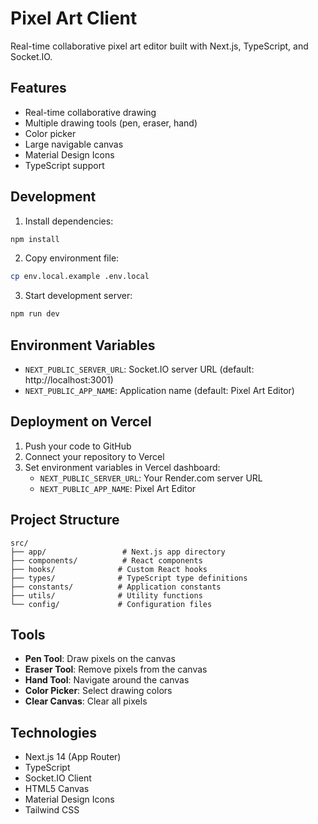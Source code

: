 # Pixel Art Client

Real-time collaborative pixel art editor built with Next.js, TypeScript, and Socket.IO.

## Features

- Real-time collaborative drawing
- Multiple drawing tools (pen, eraser, hand)
- Color picker
- Large navigable canvas
- Material Design Icons
- TypeScript support

## Development

1. Install dependencies:

```bash
npm install
```

2. Copy environment file:

```bash
cp env.local.example .env.local
```

3. Start development server:

```bash
npm run dev
```

## Environment Variables

- `NEXT_PUBLIC_SERVER_URL`: Socket.IO server URL (default: http://localhost:3001)
- `NEXT_PUBLIC_APP_NAME`: Application name (default: Pixel Art Editor)

## Deployment on Vercel

1. Push your code to GitHub
2. Connect your repository to Vercel
3. Set environment variables in Vercel dashboard:
   - `NEXT_PUBLIC_SERVER_URL`: Your Render.com server URL
   - `NEXT_PUBLIC_APP_NAME`: Pixel Art Editor

## Project Structure

```
src/
├── app/                 # Next.js app directory
├── components/          # React components
├── hooks/              # Custom React hooks
├── types/              # TypeScript type definitions
├── constants/          # Application constants
├── utils/              # Utility functions
└── config/             # Configuration files
```

## Tools

- **Pen Tool**: Draw pixels on the canvas
- **Eraser Tool**: Remove pixels from the canvas
- **Hand Tool**: Navigate around the canvas
- **Color Picker**: Select drawing colors
- **Clear Canvas**: Clear all pixels

## Technologies

- Next.js 14 (App Router)
- TypeScript
- Socket.IO Client
- HTML5 Canvas
- Material Design Icons
- Tailwind CSS
